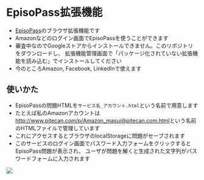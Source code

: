<h1>EpisoPass拡張機能</h1>

<ul>
  <li><a href="https://EpisoPass.com/">EpisoPass</a>のブラウザ拡張機能です</li>
  <li>Amazonなどのログイン画面でEpisoPassを使うことができます</li>
  <li>審査中なのでGoogleストアからインストールできません。このリポジトリをダウンロードし、
    拡張機能管理画面で「パッケージ化されていない拡張機能を読み込む」でインストールしてください</li>
  <li>今のところAmazon, Facebook, LinkedInで使えます</li>
</ul>

<h2>使いかた</h2>

<ul>
  <li>EpisoPassの問題HTMLを<code>サービス名_アカウント.html</code>という名前で用意します</li>
  <li>たとえば私のAmazonアカウントは<a href="http://www.pitecan.com/p/Amazon_masui@pitecan.com.html">http://www.pitecan.com/p/Amazon_masui@pitecan.com.html</a>という名前のHTMLファイルで管理しています
  <li>これにアクセスするとブラウザのlocalStorageに問題がセーブされます</li>
  <li>このサービスのログイン画面でパスワード入力フォームをクリックするとEpisoPass問題が表示され、
  ユーザが問題を解くと生成された文字列がパスワードフォームに入力されます</li>
</ul>

<img src="https://gyazo.com/1b5c0b7d37b5415b2641bb6fe77a486e.png">
